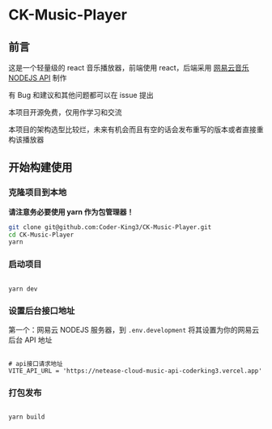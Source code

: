 # CK-Music-Player

## 前言
这是一个轻量级的 react 音乐播放器，前端使用 react，后端采用 [网易云音乐 NODEJS API](https://github.com/Binaryify/NeteaseCloudMusicApi) 制作

有 Bug 和建议和其他问题都可以在 issue 提出

本项目开源免费，仅用作学习和交流

本项目的架构选型比较烂，未来有机会而且有空的话会发布重写的版本或者直接重构该播放器

## 开始构建使用

### 克隆项目到本地

**请注意务必要使用 yarn 作为包管理器！**

```bash
git clone git@github.com:Coder-King3/CK-Music-Player.git
cd CK-Music-Player
yarn
```

### 启动项目

```shell

yarn dev

```

### 设置后台接口地址

第一个：网易云 NODEJS 服务器，到 `.env.development` 将其设置为你的网易云后台 API 地址
```shell

# api接口请求地址
VITE_API_URL = 'https://netease-cloud-music-api-coderking3.vercel.app'

```

### 打包发布

``` shell

yarn build

```
